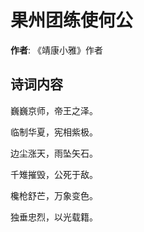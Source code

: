 # 果州团练使何公

**作者**: 《靖康小雅》作者

## 诗词内容

巍巍京师，帝王之泽。

临制华夏，宪相紫极。

边尘涨天，雨坠矢石。

千雉摧毁，公死于敌。

欃枪舒芒，万象变色。

独垂忠烈，以光载籍。

